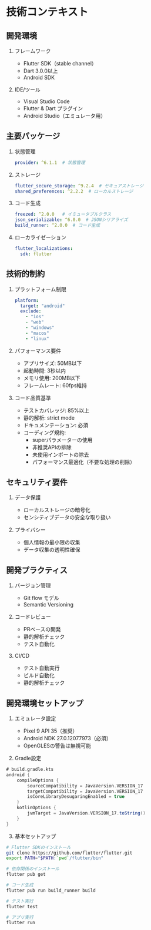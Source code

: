 # 技術コンテキスト

## 開発環境
1. フレームワーク
   - Flutter SDK（stable channel）
   - Dart 3.0.0以上
   - Android SDK

2. IDE/ツール
   - Visual Studio Code
   - Flutter & Dart プラグイン
   - Android Studio（エミュレータ用）

## 主要パッケージ
1. 状態管理
   ```yaml
   provider: ^6.1.1  # 状態管理
   ```

2. ストレージ
   ```yaml
   flutter_secure_storage: ^9.2.4  # セキュアストレージ
   shared_preferences: ^2.2.2  # ローカルストレージ
   ```

3. コード生成
   ```yaml
   freezed: ^2.0.0   # イミュータブルクラス
   json_serializable: ^6.0.0  # JSONシリアライズ
   build_runner: ^2.0.0  # コード生成
   ```

3. ローカライゼーション
   ```yaml
   flutter_localizations:
     sdk: flutter
   ```

## 技術的制約

1. プラットフォーム制限
   ```yaml
   platform:
     target: "android"
     exclude:
       - "ios"
       - "web"
       - "windows"
       - "macos"
       - "linux"
   ```

2. パフォーマンス要件
   - アプリサイズ: 50MB以下
   - 起動時間: 3秒以内
   - メモリ使用: 200MB以下
   - フレームレート: 60fps維持

3. コード品質基準
   - テストカバレッジ: 85%以上
   - 静的解析: strict mode
   - ドキュメンテーション: 必須
   - コーディング規約:
     - superパラメーターの使用
     - 非推奨APIの排除
     - 未使用インポートの除去
     - パフォーマンス最適化（不要な処理の削除）

## セキュリティ要件
1. データ保護
   - ローカルストレージの暗号化
   - センシティブデータの安全な取り扱い

2. プライバシー
   - 個人情報の最小限の収集
   - データ収集の透明性確保

## 開発プラクティス
1. バージョン管理
   - Git flow モデル
   - Semantic Versioning

2. コードレビュー
   - PRベースの開発
   - 静的解析チェック
   - テスト自動化

3. CI/CD
   - テスト自動実行
   - ビルド自動化
   - 静的解析チェック

## 開発環境セットアップ
1. エミュレータ設定
   - Pixel 9 API 35（推奨）
   - Android NDK 27.0.12077973（必須）
   - OpenGLESの警告は無視可能

2. Gradle設定
```gradle
# build.gradle.kts
android {
    compileOptions {
        sourceCompatibility = JavaVersion.VERSION_17
        targetCompatibility = JavaVersion.VERSION_17
        isCoreLibraryDesugaringEnabled = true
    }
    kotlinOptions {
        jvmTarget = JavaVersion.VERSION_17.toString()
    }
}
```

3. 基本セットアップ
```bash
# Flutter SDKのインストール
git clone https://github.com/flutter/flutter.git
export PATH="$PATH:`pwd`/flutter/bin"

# 依存関係のインストール
flutter pub get

# コード生成
flutter pub run build_runner build

# テスト実行
flutter test

# アプリ実行
flutter run
